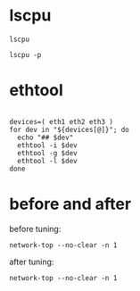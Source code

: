 # lscpu

``` shell
lscpu
```

``` shell
lscpu -p
```

# ethtool

``` shell

devices=( eth1 eth2 eth3 )
for dev in "${devices[@]}"; do
  echo "## $dev"
  ethtool -i $dev
  ethtool -g $dev
  ethtool -l $dev
done
```

# before and after

before tuning:

```
network-top --no-clear -n 1
```

after tuning:

```
network-top --no-clear -n 1
```
